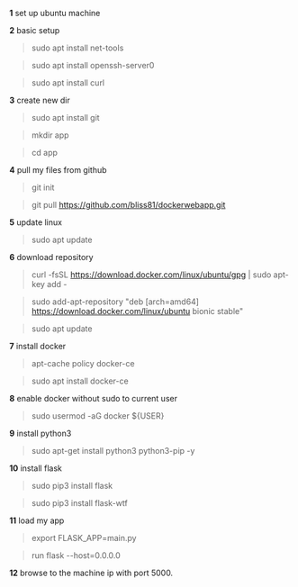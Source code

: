 
**1** set up ubuntu machine 

**2** basic setup
> sudo apt install net-tools

> sudo apt install openssh-server0

> sudo apt install curl

**3** create new dir
> sudo apt install git

> mkdir app

> cd app

**4** pull my files from github
>git init

>git pull https://github.com/bliss81/dockerwebapp.git

**5** update linux 
>sudo apt update

**6** download repository
>curl -fsSL https://download.docker.com/linux/ubuntu/gpg | sudo apt-key add -

>sudo add-apt-repository "deb [arch=amd64] https://download.docker.com/linux/ubuntu bionic stable"

>sudo apt update

**7** install docker
>apt-cache policy docker-ce

>sudo apt install docker-ce

**8** enable docker without sudo to current user
>sudo usermod -aG docker ${USER}

**9** install python3
>sudo apt-get install python3 python3-pip -y

**10** install flask
>sudo pip3 install flask

>sudo pip3 install flask-wtf

**11** load my app
>export FLASK_APP=main.py

>run flask --host=0.0.0.0

**12** browse to the machine ip with port 5000.
